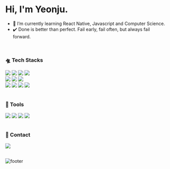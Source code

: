 # Hi, I'm Yeonju.

- 🌱 I’m currently learning React Native, Javascript and Computer Science.
- ✔️ Done is better than perfect. Fail early, fail often, but always fail forward.

<br />
<h3>🛸 Tech Stacks</h3>
<div>
    <img src="https://img.shields.io/badge/JavaScript-F7DF1E?style=flat-square&logo=JavaScript&logoColor=000000"/>
  <img src="https://img.shields.io/badge/TypeScript-3178C6?style=flat-square&logo=TypeScript&logoColor=FFFFFF"/>
    <img src="https://img.shields.io/badge/CSS3-1572B6?style=flat-square&logo=CSS3&logoColor=FFFFFF"/>
  <img src="https://img.shields.io/badge/HTML5-E34F26?style=flat-square&logo=HTML5&logoColor=FFFFFF"/>
</div>

<div>
  <img src="https://img.shields.io/badge/React-61DAFB?style=flat-square&logo=React&logoColor=000000"/>
  <img src="https://img.shields.io/badge/Next.js-000000?style=flat-square&logo=Next.js&logoColor=FFFFFF"/>
  <img src="https://img.shields.io/badge/ReactNative-61DAFB?style=flat-square&logo=React&logoColor=000000"/>
</div>

<div>
  <img src="https://img.shields.io/badge/ReactQuery-FF4154?style=flat-square&logo=ReactQuery&logoColor=FFFFFF"/>
  <img src="https://img.shields.io/badge/MobX-FF9955?style=flat-square&logo=MobX&logoColor=FFFFFF"/>
  <img src="https://img.shields.io/badge/Storybook-FF4785?style=flat-square&logo=Storybook&logoColor=FFFFFF"/>
  <img src="https://img.shields.io/badge/Python-00599C?style=flat-square&logo=Python&logoColor=FFFFFF"/>
</div>

<br />

<h3>🔧 Tools</h3>

<div>
  <img src="https://img.shields.io/badge/Figma-F24E1E?style=flat-square&logo=Figma&logoColor=FFFFFF"/>
  <img src="https://img.shields.io/badge/jira-0052cc?style=flat-square&logo=jira&logoColor=FFFFFF"/>
  <img src="https://img.shields.io/badge/GitHub-181717?style=flat-square&logo=GitHub&logoColor=FFFFFF"/>
  <img src="https://img.shields.io/badge/Git-F05032?style=flat-square&logo=Git&logoColor=FFFFFF"/>
</div>

<br />

<h3>📇 Contact</h3>

<div>
 <a href="mailto:yjj0287@gmail.com"><img src="https://img.shields.io/badge/Gmail-8B89CC?style=flat-square&logo=Mail.Ru&logoColor=FFFFFF"/></a>
</div>
<br />

![footer](https://capsule-render.vercel.app/api?section=footer&color=0:92fe9d,100:00c9ff&animation=twinkling&type=waving)
